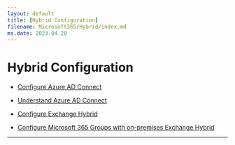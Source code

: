 ```yaml
---
layout: default
title: [Hybrid Configuration]
filename: Microsoft365/Hybrid/index.md
ms.date: 2023.04.20
---
```


# Hybrid Configuration

- [Configure Azure AD Connect](Hybrid/Configure-Azure-AD-Connect)

- [Understand Azure AD Connect](Hybrid/Understand-Azure-AD-Connect)

- [Configure Exchange Hybrid](/Tech/Exchange/Configure-Exchange-Hybrid)

- [Configure Microsoft 365 Groups with on-premises Exchange Hybrid](/Tech/Exchange/Online/Configure-Microsoft-365-Groups-with-on-premises-Exchange-Hybrid)

---
